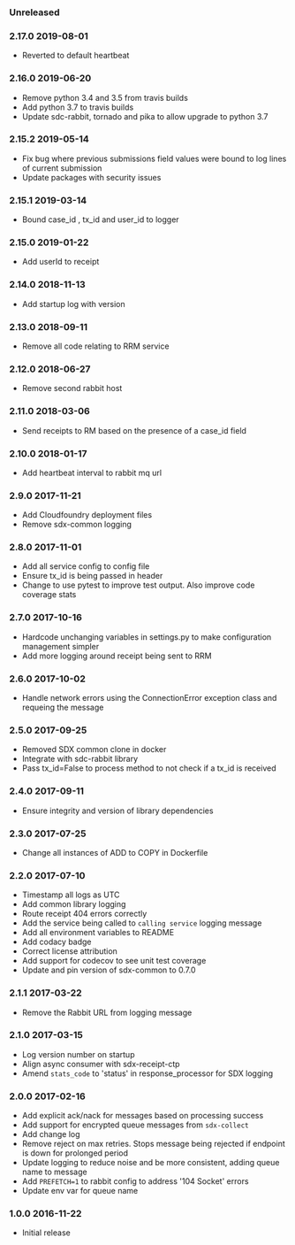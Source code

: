### Unreleased

### 2.17.0 2019-08-01
  - Reverted to default heartbeat

### 2.16.0 2019-06-20
  - Remove python 3.4 and 3.5 from travis builds
  - Add python 3.7 to travis builds
  - Update sdc-rabbit, tornado and pika to allow upgrade to python 3.7

### 2.15.2 2019-05-14
  - Fix bug where previous submissions field values were bound to log lines of current submission
  - Update packages with security issues

### 2.15.1 2019-03-14
  - Bound case_id , tx_id and user_id to logger

### 2.15.0 2019-01-22
  - Add userId to receipt

### 2.14.0 2018-11-13
  - Add startup log with version

### 2.13.0 2018-09-11
  - Remove all code relating to RRM service

### 2.12.0 2018-06-27
  - Remove second rabbit host

### 2.11.0 2018-03-06
  - Send receipts to RM based on the presence of a case_id field

### 2.10.0 2018-01-17
  - Add heartbeat interval to rabbit mq url

### 2.9.0 2017-11-21
  - Add Cloudfoundry deployment files
  - Remove sdx-common logging

### 2.8.0 2017-11-01
  - Add all service config to config file
  - Ensure tx_id is being passed in header
  - Change to use pytest to improve test output. Also improve code coverage stats

### 2.7.0 2017-10-16
  - Hardcode unchanging variables in settings.py to make configuration management simpler
  - Add more logging around receipt being sent to RRM

### 2.6.0 2017-10-02
  - Handle network errors using the ConnectionError exception class and requeing the message

### 2.5.0 2017-09-25
  - Removed SDX common clone in docker
  - Integrate with sdc-rabbit library
  - Pass tx_id=False to process method to not check if a tx_id is received

### 2.4.0 2017-09-11
  - Ensure integrity and version of library dependencies

### 2.3.0 2017-07-25
  - Change all instances of ADD to COPY in Dockerfile

### 2.2.0 2017-07-10
  - Timestamp all logs as UTC
  - Add common library logging
  - Route receipt 404 errors correctly
  - Add the service being called to `calling service` logging message
  - Add all environment variables to README
  - Add codacy badge
  - Correct license attribution
  - Add support for codecov to see unit test coverage
  - Update and pin version of sdx-common to 0.7.0

### 2.1.1 2017-03-22
  - Remove the Rabbit URL from logging message

### 2.1.0 2017-03-15
  - Log version number on startup
  - Align async consumer with sdx-receipt-ctp
  - Amend `stats_code` to 'status' in response_processor for SDX logging

### 2.0.0 2017-02-16
  - Add explicit ack/nack for messages based on processing success
  - Add support for encrypted queue messages from ``sdx-collect``
  - Add change log
  - Remove reject on max retries. Stops message being rejected if endpoint is down for prolonged period
  - Update logging to reduce noise and be more consistent, adding queue name to message
  - Add `PREFETCH=1` to rabbit config to address '104 Socket' errors
  - Update env var for queue name

### 1.0.0 2016-11-22
  - Initial release

